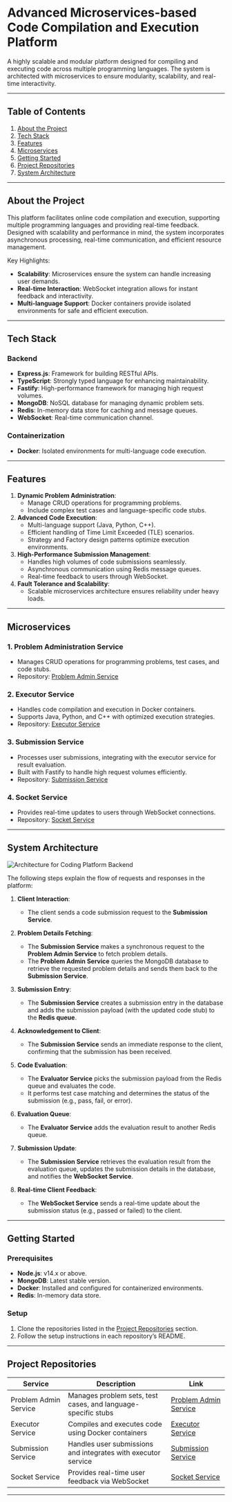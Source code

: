 # **Advanced Microservices-based Code Compilation and Execution Platform**

A highly scalable and modular platform designed for compiling and executing code across multiple programming languages. The system is architected with microservices to ensure modularity, scalability, and real-time interactivity.

---

## **Table of Contents**
1. [About the Project](#about-the-project)
2. [Tech Stack](#tech-stack)
3. [Features](#features)
4. [Microservices](#microservices)
5. [Getting Started](#getting-started)
6. [Project Repositories](#project-repositories)
7. [System Architecture](#system-architecture)

---

## **About the Project**
This platform facilitates online code compilation and execution, supporting multiple programming languages and providing real-time feedback. Designed with scalability and performance in mind, the system incorporates asynchronous processing, real-time communication, and efficient resource management.

Key Highlights:
- **Scalability**: Microservices ensure the system can handle increasing user demands.
- **Real-time Interaction**: WebSocket integration allows for instant feedback and interactivity.
- **Multi-language Support**: Docker containers provide isolated environments for safe and efficient execution.

---

## **Tech Stack**
### **Backend**
- **Express.js**: Framework for building RESTful APIs.
- **TypeScript**: Strongly typed language for enhancing maintainability.
- **Fastify**: High-performance framework for managing high request volumes.
- **MongoDB**: NoSQL database for managing dynamic problem sets.
- **Redis**: In-memory data store for caching and message queues.
- **WebSocket**: Real-time communication channel.

### **Containerization**
- **Docker**: Isolated environments for multi-language code execution.

---

## **Features**
1. **Dynamic Problem Administration**:
   - Manage CRUD operations for programming problems.
   - Include complex test cases and language-specific code stubs.
2. **Advanced Code Execution**:
   - Multi-language support (Java, Python, C++).
   - Efficient handling of Time Limit Exceeded (TLE) scenarios.
   - Strategy and Factory design patterns optimize execution environments.
3. **High-Performance Submission Management**:
   - Handles high volumes of code submissions seamlessly.
   - Asynchronous communication using Redis message queues.
   - Real-time feedback to users through WebSocket.
4. **Fault Tolerance and Scalability**:
   - Scalable microservices architecture ensures reliability under heavy loads.

---

## **Microservices**
### 1. **Problem Administration Service**
- Manages CRUD operations for programming problems, test cases, and code stubs.
- Repository: [Problem Admin Service](https://github.com/abhijeetGupta7/AlgoCode-Problem-Service)

### 2. **Executor Service**
- Handles code compilation and execution in Docker containers.
- Supports Java, Python, and C++ with optimized execution strategies.
- Repository: [Executor Service](https://github.com/abhijeetGupta7/AlgoCode_Evaluator_service)

### 3. **Submission Service**
- Processes user submissions, integrating with the executor service for result evaluation.
- Built with Fastify to handle high request volumes efficiently.
- Repository: [Submission Service](https://github.com/abhijeetGupta7/Algocode-Submission-Service)

### 4. **Socket Service**
- Provides real-time updates to users through WebSocket connections.
- Repository: [Socket Service](https://github.com/abhijeetGupta7/AlgoCode_Socket_Service)

---



## **System Architecture**

![Architecture for Coding Platform Backend](https://github.com/abhijeetGupta7/Code_Submisson_Platform_BACKEND/blob/main/Architecture%20for%20Coding%20Platform%20Backend.jpg)

The following steps explain the flow of requests and responses in the platform:

1. **Client Interaction**:
   - The client sends a code submission request to the **Submission Service**.

2. **Problem Details Fetching**:
   - The **Submission Service** makes a synchronous request to the **Problem Admin Service** to fetch problem details.
   - The **Problem Admin Service** queries the MongoDB database to retrieve the requested problem details and sends them back to the **Submission Service**.

3. **Submission Entry**:
   - The **Submission Service** creates a submission entry in the database and adds the submission payload (with the updated code stub) to the **Redis queue**.

4. **Acknowledgement to Client**:
   - The **Submission Service** sends an immediate response to the client, confirming that the submission has been received.

5. **Code Evaluation**:
   - The **Evaluator Service** picks the submission payload from the Redis queue and evaluates the code.
   - It performs test case matching and determines the status of the submission (e.g., pass, fail, or error).

6. **Evaluation Queue**:
   - The **Evaluator Service** adds the evaluation result to another Redis queue.

7. **Submission Update**:
   - The **Submission Service** retrieves the evaluation result from the evaluation queue, updates the submission details in the database, and notifies the **WebSocket Service**.

8. **Real-time Client Feedback**:
   - The **WebSocket Service** sends a real-time update about the submission status (e.g., passed or failed) to the client.

---

## **Getting Started**
### **Prerequisites**
- **Node.js**: v14.x or above.
- **MongoDB**: Latest stable version.
- **Docker**: Installed and configured for containerized environments.
- **Redis**: In-memory data store.

### **Setup**
1. Clone the repositories listed in the [Project Repositories](#project-repositories) section.
2. Follow the setup instructions in each repository’s README.

---

## **Project Repositories**
| Service                 | Description                                                    | Link                                                                 |
|-------------------------|----------------------------------------------------------------|----------------------------------------------------------------------|
| Problem Admin Service   | Manages problem sets, test cases, and language-specific stubs  | [Problem Admin Service](https://github.com/abhijeetGupta7/AlgoCode-Problem-Service) |
| Executor Service        | Compiles and executes code using Docker containers             | [Executor Service](https://github.com/abhijeetGupta7/AlgoCode_Evaluator_service) |
| Submission Service      | Handles user submissions and integrates with executor service  | [Submission Service](https://github.com/abhijeetGupta7/Algocode-Submission-Service) |
| Socket Service          | Provides real-time user feedback via WebSocket                | [Socket Service](https://github.com/abhijeetGupta7/AlgoCode_Socket_Service) |

---
